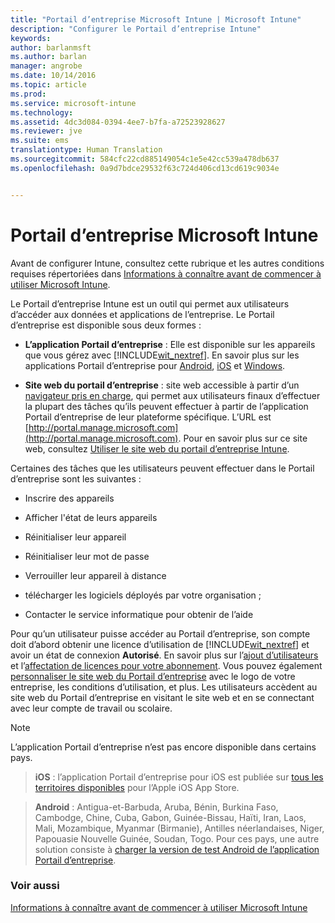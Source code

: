 ```yaml
---
title: "Portail d’entreprise Microsoft Intune | Microsoft Intune"
description: "Configurer le Portail d’entreprise Intune"
keywords: 
author: barlanmsft
ms.author: barlan
manager: angrobe
ms.date: 10/14/2016
ms.topic: article
ms.prod: 
ms.service: microsoft-intune
ms.technology: 
ms.assetid: 4dc3d084-0394-4ee7-b7fa-a72523928627
ms.reviewer: jve
ms.suite: ems
translationtype: Human Translation
ms.sourcegitcommit: 584cfc22cd885149054c1e5e42cc539a478db637
ms.openlocfilehash: 0a9d7bdce29532f63c724d406cd13cd619c9034e


---
```


# Portail d’entreprise Microsoft Intune

Avant de configurer Intune, consultez cette rubrique et les autres conditions requises répertoriées dans [Informations à connaître avant de commencer à utiliser Microsoft Intune](what-to-know-before-you-start-microsoft-intune.md).

Le Portail d’entreprise Intune est un outil qui permet aux utilisateurs d’accéder aux données et applications de l’entreprise. Le Portail d’entreprise est disponible sous deux formes :

-   **L’application Portail d’entreprise** : Elle est disponible sur les appareils que vous gérez avec [!INCLUDE[wit_nextref](../includes/wit_nextref_md.md)]. En savoir plus sur les applications Portail d’entreprise pour [Android](/Intune/EndUser/using-your-android-device-with-intune), [iOS](/Intune/EndUser/using-your-ios-or-mac-os-x-device-with-intune) et [Windows](/Intune/EndUser/using-your-windows-device-with-intune).


- **Site web du portail d’entreprise** : site web accessible à partir d’un [navigateur pris en charge](supported-web-browsers.md), qui permet aux utilisateurs finaux d’effectuer la plupart des tâches qu’ils peuvent effectuer à partir de l’application Portail d’entreprise de leur plateforme spécifique. L’URL est [http://portal.manage.microsoft.com](http://portal.manage.microsoft.com). Pour en savoir plus sur ce site web, consultez [Utiliser le site web du portail d’entreprise Intune](/Intune/EndUser/using-the-intune-company-portal-website).

Certaines des tâches que les utilisateurs peuvent effectuer dans le Portail d’entreprise sont les suivantes :

-   Inscrire des appareils

-   Afficher l'état de leurs appareils

-   Réinitialiser leur appareil

-   Réinitialiser leur mot de passe

-   Verrouiller leur appareil à distance

-   télécharger les logiciels déployés par votre organisation ;

-   Contacter le service informatique pour obtenir de l’aide

Pour qu’un utilisateur puisse accéder au Portail d’entreprise, son compte doit d’abord obtenir une licence d’utilisation de [!INCLUDE[wit_nextref](../includes/wit_nextref_md.md)] et avoir un état de connexion **Autorisé**. En savoir plus sur l’[ajout d’utilisateurs](start-with-a-paid-subscription-to-microsoft-intune-step-3.md) et l’[affectation de licences pour votre abonnement](start-with-a-paid-subscription-to-microsoft-intune-step-4.md). Vous pouvez également [personnaliser le site web du Portail d’entreprise](start-with-a-paid-subscription-to-microsoft-intune-step-7.md) avec le logo de votre entreprise, les conditions d’utilisation, et plus. Les utilisateurs accèdent au site web du Portail d’entreprise en visitant le site web et en se connectant avec leur compte de travail ou scolaire.

> [!NOTE]
> L’application Portail d’entreprise n’est pas encore disponible dans certains pays.

> __iOS__ : l’application Portail d’entreprise pour iOS est publiée sur [tous les territoires disponibles](https://go.microsoft.com/fwlink/?linkid=831284) pour l’Apple iOS App Store.

> __Android__ : Antigua-et-Barbuda, Aruba, Bénin, Burkina Faso, Cambodge, Chine, Cuba, Gabon, Guinée-Bissau, Haïti, Iran, Laos, Mali, Mozambique, Myanmar (Birmanie), Antilles néerlandaises, Niger, Papouasie Nouvelle Guinée, Soudan, Togo. Pour ces pays, une autre solution consiste à [charger la version de test Android de l’application Portail d’entreprise](https://www.microsoft.com/en-us/download/details.aspx?id=49140).  

### Voir aussi
[Informations à connaître avant de commencer à utiliser Microsoft Intune](what-to-know-before-you-start-microsoft-intune.md)



<!--HONumber=Oct16_HO3-->


